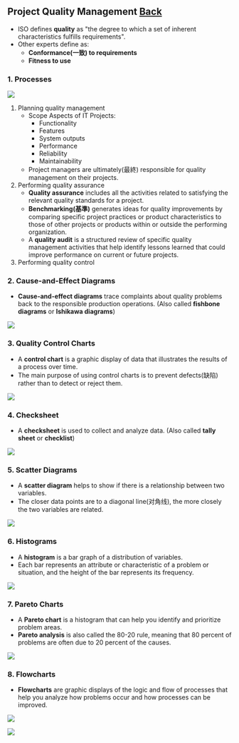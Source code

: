 ## Project Quality Management	[Back](./../projectManagement.md)

- ISO defines **quality** as "the degree to which a set of inherent characteristics fulfills requirements".
- Other experts define as:
    - **Conformance(一致) to requirements**
    - **Fitness to use**

### 1. Processes

<img src="./processes.png">

1. Planning quality management
    - Scope Aspects of IT Projects:
        - Functionality
        - Features
        - System outputs
        - Performance
        - Reliability
        - Maintainability
    - Project managers are ultimately(最終) responsible for quality management on their projects.
2. Performing quality assurance
    - **Quality assurance** includes all the activities related to satisfying the relevant quality standards for a project.
    - **Benchmarking(基準)** generates ideas for quality improvements by comparing specific project practices or product characteristics to those of other projects or products within or outside the performing organization.
    - A **quality audit** is a structured review of specific quality management activities that help identify lessons learned that could improve performance on current or future projects.
3. Performing quality control

### 2. Cause-and-Effect Diagrams

- **Cause-and-effect diagrams** trace complaints about quality problems back to the responsible production operations. (Also called **fishbone diagrams** or **Ishikawa diagrams**)

<img src="./cause_and_effect_diagrams.png">

### 3. Quality Control Charts

- A **control chart** is a graphic display of data that illustrates the results of a process over time.
- The main purpose of using control charts is to prevent defects(缺陷) rather than to detect or reject them.

<img src="./quality_control_charts.png">

### 4. Checksheet

- A **checksheet** is used to collect and analyze data. (Also called **tally sheet** or **checklist**)

<img src="./checksheet.png">

### 5. Scatter Diagrams

- A **scatter diagram** helps to show if there is a relationship between two variables.
- The closer data points are to a diagonal line(对角线), the more closely the two variables are related.

<img src="./scatter_diagrams.png">

### 6. Histograms

- A **histogram** is a bar graph of a distribution of variables.
- Each bar represents an attribute or characteristic of a problem or situation, and the height of the bar represents its frequency.

<img src="./histograms.png">

### 7. Pareto Charts

- A **Pareto chart** is a histogram that can help you identify and prioritize problem areas.
- **Pareto analysis** is also called the 80-20 rule, meaning that 80 percent of problems are often due to 20 percent of the causes.

<img src="./pareto_charts.png">

### 8. Flowcharts

- **Flowcharts** are graphic displays of the logic and flow of processes that help you analyze how problems occur and how processes can be improved.

<img src="./flowcharts.png">
 
<a href="http://aleen42.github.io/" target="_blank" ><img src="./../../pic/tail.gif"></a>
